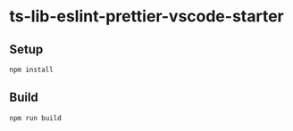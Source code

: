 # ts-lib-eslint-prettier-vscode-starter
## Setup
```bash
npm install
```
## Build
```bash
npm run build
```